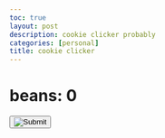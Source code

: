 ```yaml
---
toc: true
layout: post
description: cookie clicker probably 
categories: [personal]
title: cookie clicker
---
```


<html>
<h1>beans: <b id="beanCount">0</b></h1>
<button onclick="addBeans()"> <input type="image" src="image1.png" name="beancan" class="bean can" id="beancan" /> </button>
<script>
    var beans = 0
    function addBeans() {
         beans += 1
    document.getElementById('beanCount').innerHTML = beans
        
    }
  
    
</script>
</html>




